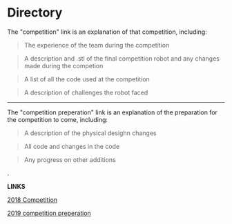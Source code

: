 # Directory

The "competition" link is an explanation of that competition, including:

>The experience of the team during the competition

>A description and .stl of the final competition robot and any changes made during the competion

>A list of all the code used at the competition

>A description of challenges the robot faced

_________________________________________________________________________________________________________________________________________

The "competition preperation" link is an explanation of the preparation for the competition to come, including:

>A description of the physical desighn changes

>All code and changes in the code

>Any progress on other additions

.

**LINKS**

[2018 Competition]()

[2019 competition preperation]()
